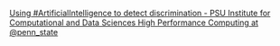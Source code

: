[Using #ArtificialIntelligence to detect discrimination - PSU Institute for Computational and Data Sciences   High Performance Computing at @penn_state](https://qi.tc/qi/118564)